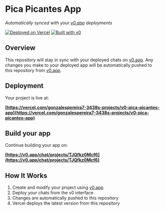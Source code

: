# Pica Picantes App

*Automatically synced with your [v0.app](https://v0.app) deployments*

[![Deployed on Vercel](https://img.shields.io/badge/Deployed%20on-Vercel-black?style=for-the-badge&logo=vercel)](https://vercel.com/gonzalespereira7-3438s-projects/v0-pica-picantes-app)
[![Built with v0](https://img.shields.io/badge/Built%20with-v0.app-black?style=for-the-badge)](https://v0.app/chat/projects/TJQfkz0Mcf6)

## Overview

This repository will stay in sync with your deployed chats on [v0.app](https://v0.app).
Any changes you make to your deployed app will be automatically pushed to this repository from [v0.app](https://v0.app).

## Deployment

Your project is live at:

**[https://vercel.com/gonzalespereira7-3438s-projects/v0-pica-picantes-app](https://vercel.com/gonzalespereira7-3438s-projects/v0-pica-picantes-app)**

## Build your app

Continue building your app on:

**[https://v0.app/chat/projects/TJQfkz0Mcf6](https://v0.app/chat/projects/TJQfkz0Mcf6)**

## How It Works

1. Create and modify your project using [v0.app](https://v0.app)
2. Deploy your chats from the v0 interface
3. Changes are automatically pushed to this repository
4. Vercel deploys the latest version from this repository